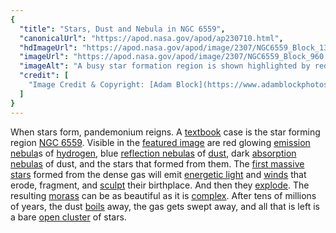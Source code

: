 ```yaml
---
{
  "title": "Stars, Dust and Nebula in NGC 6559",
  "canonicalUrl": "https://apod.nasa.gov/apod/ap230710.html",
  "hdImageUrl": "https://apod.nasa.gov/apod/image/2307/NGC6559_Block_1311.jpg",
  "imageUrl": "https://apod.nasa.gov/apod/image/2307/NGC6559_Block_960.jpg",
  "imageAlt": "A busy star formation region is shown highlighted by red glowing clouds and dark ominously-shaped dust. Please see the explanation for more detailed information.",
  "credit": [
    "Image Credit & Copyright: [Adam Block](https://www.adamblockphotos.com/about.html), [Telescope Live](https://telescope.live/)"
  ]
}
---
```


When stars form, pandemonium reigns. A [textbook](https://openstax.org/books/astronomy-2e/pages/21-1-star-formation) case is the star forming region [NGC 6559](https://en.wikipedia.org/wiki/NGC_6559). Visible in the [featured image](https://www.adamblockphotos.com/ngc-6559.html) are red glowing [emission nebula](https://en.wikipedia.org/wiki/Emission_nebula)s of [hydrogen](https://www.nasa.gov/topics/technology/hydrogen/index.html), blue [reflection nebulas](https://en.wikipedia.org/wiki/Reflection_nebula) of [dust](https://apod.nasa.gov/apod/ap030706.html), dark [absorption nebulas](https://astronomy.swin.edu.au/cosmos/D/Dark+Nebula) of dust, and the stars that formed from them. The [first massive stars](https://apod.nasa.gov/apod/ap030610.html) formed from the dense gas will emit [energetic light](https://science.nasa.gov/ems/10_ultravioletwaves) and [winds](https://esahubble.org/wordbank/stellar-wind/) that erode, fragment, and [sculpt](https://apod.nasa.gov/apod/ap070606.html) their birthplace. And then they [explode](http://heasarc.gsfc.nasa.gov/docs/snr.html). The resulting [morass](https://sounddogconnection.com/wp-content/uploads/2018/07/Toilet-Paper-660x371.jpg) can be as beautiful as it is [complex](https://apod.nasa.gov/apod/ap200706.html). After tens of millions of years, the dust [boils](https://youtu.be/1uUFI0w5Tj0) away, the gas gets swept away, and all that is left is a bare [open cluster](https://en.wikipedia.org/wiki/Open_cluster) of stars.
